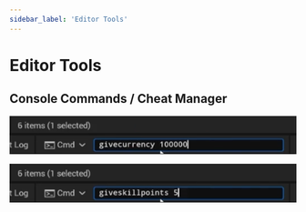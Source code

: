 ```yaml
---
sidebar_label: 'Editor Tools'
---
```


# Editor Tools

## Console Commands / Cheat Manager

![cheatmanager-givecurrency.png](/img/pro/editor-tools/cheatmanager-givecurrency.png)

![cheatmanager-giveskillpoints.png](/img/pro/editor-tools/cheatmanager-giveskillpoints.png)